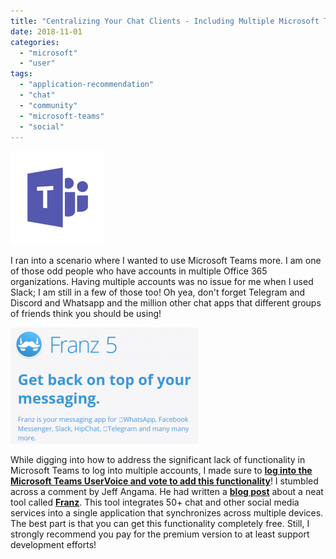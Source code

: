 ```yaml
---
title: "Centralizing Your Chat Clients - Including Multiple Microsoft Teams Accounts!"
date: 2018-11-01
categories: 
  - "microsoft"
  - "user"
tags: 
  - "application-recommendation"
  - "chat"
  - "community"
  - "microsoft-teams"
  - "social"
---
```


[![](images/msteams-150x150.png)](http://mattblogsit.com/wp-content/uploads/2018/10/msteams.png)

I ran into a scenario where I wanted to use Microsoft Teams more. I am one of those odd people who have accounts in multiple Office 365 organizations. Having multiple accounts was no issue for me when I used Slack; I am still in a few of those too! Oh yea, don't forget Telegram and Discord and Whatsapp and the million other chat apps that different groups of friends think you should be using!

[![](images/franz-300x186.png)](https://meetfranz.com)

While digging into how to address the significant lack of functionality in Microsoft Teams to log into multiple accounts, I made sure to [**log into the Microsoft Teams UserVoice and vote to add this functionality**](https://microsoftteams.uservoice.com/forums/555103-public/suggestions/17750851-i-want-to-use-multiple-teams-accounts-at-the-same)! I stumbled across a comment by Jeff Angama. He had written a [**blog post**](https://jeffangama.wordpress.com/2018/03/23/how-to-connect-to-multiple-tenants-microsoft-teams-the-user-friendly-guide/) about a neat tool called [**Franz**](https://meetfranz.com/). This tool integrates 50+ chat and other social media services into a single application that synchronizes across multiple devices. The best part is that you can get this functionality completely free. Still, I strongly recommend you pay for the premium version to at least support development efforts!
